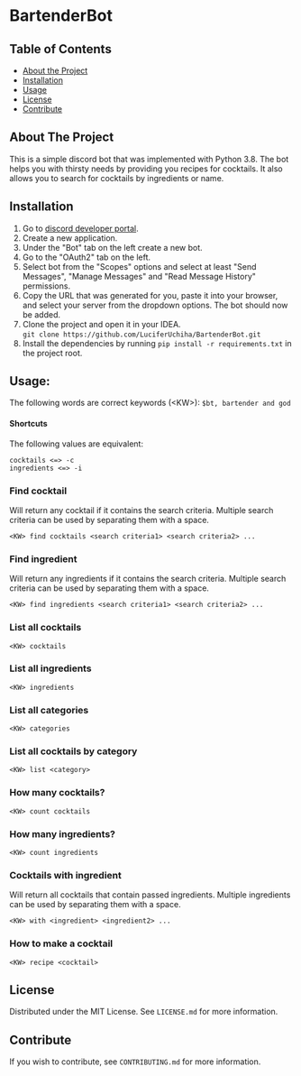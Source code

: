 # BartenderBot

## Table of Contents

* [About the Project](#about-the-project)
* [Installation](#installation)
* [Usage](#usage)
* [License](#license)
* [Contribute](#contribute)

## About The Project

This is a simple discord bot that was implemented with Python 3.8. The bot helps you 
with thirsty needs by providing you recipes for cocktails. It also allows you to search 
for cocktails by ingredients or name.


## Installation
1. Go to [discord developer portal](https://discord.com/developers/applications).
2. Create a new application.
3. Under the "Bot" tab on the left create a new bot.
4. Go to the "OAuth2" tab on the left.
5. Select bot from the "Scopes" options and select at least "Send Messages", 
"Manage Messages" and "Read Message History" permissions.
6. Copy the URL that was generated for you, paste it into your browser, and 
select your server from the dropdown options. The bot should now be added.
7. Clone the project and open it in your IDEA.<br>```git clone https://github.com/LuciferUchiha/BartenderBot.git```
8. Install the dependencies by running ```pip install -r requirements.txt``` in the project root.

## Usage:
The following words are correct keywords (\<KW\>): ```$bt, bartender and god```

#### Shortcuts
The following values are equivalent:

```
cocktails <=> -c
ingredients <=> -i
```

### Find cocktail
Will return any cocktail if it contains the search criteria. Multiple search criteria can be used by separating them with a space.
``` 
<KW> find cocktails <search criteria1> <search criteria2> ...
``` 

### Find ingredient 
Will return any ingredients if it contains the search criteria. Multiple search criteria can be used by separating them with a space.
``` 
<KW> find ingredients <search criteria1> <search criteria2> ...
``` 

### List all cocktails 
``` 
<KW> cocktails
```

### List all ingredients 
``` 
<KW> ingredients
```

### List all categories 
``` 
<KW> categories
```

### List all cocktails by category 
``` 
<KW> list <category>
```

### How many cocktails? 
``` 
<KW> count cocktails
```

### How many ingredients? 
``` 
<KW> count ingredients
```

### Cocktails with ingredient
Will return all cocktails that contain passed ingredients. Multiple ingredients can be used by separating them with a space.
``` 
<KW> with <ingredient> <ingredient2> ...
```

### How to make a cocktail 
``` 
<KW> recipe <cocktail>
```

## License
Distributed under the MIT License. See `LICENSE.md` for more information.

## Contribute
If you wish to contribute, see `CONTRIBUTING.md` for more information.
